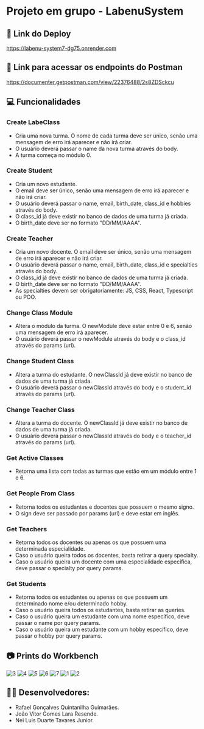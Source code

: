 # Projeto em grupo - LabenuSystem

## 🔗 Link do Deploy
https://labenu-system7-dg75.onrender.com

## 🔗 Link para acessar os endpoints do Postman
https://documenter.getpostman.com/view/22376488/2s8ZDSckcu

## 💻 Funcionalidades

### Create LabeClass
- Cria uma nova turma. O nome de cada turma deve ser único, senão uma mensagem de erro irá aparecer e não irá criar. 
- O usuário deverá passar o name da nova turma através do body. 
- A turma começa no módulo 0.

### Create Student 
- Cria um novo estudante. 
- O email deve ser único, senão uma mensagem de erro irá aparecer e não irá criar. 
- O usuário deverá passar o name, email, birth_date, class_id e hobbies através do body. 
- O class_id já deve existir no banco de dados de uma turma já criada. 
- O birth_date deve ser no formato "DD/MM/AAAA".

### Create Teacher 
- Cria um novo docente. O email deve ser único, senão uma mensagem de erro irá aparecer e não irá criar.
- O usuário deverá passar o name, email, birth_date, class_id e specialties através do body.
- O class_id já deve existir no banco de dados de uma turma já criada.
- O birth_date deve ser no formato "DD/MM/AAAA".
- As specialties devem ser obrigatoriamente: JS, CSS, React, Typescript ou POO.

### Change Class Module
- Altera o módulo da turma. O newModule deve estar entre 0 e 6, senão uma mensagem de erro irá aparecer.
- O usuário deverá passar o newModule através do body e o class_id através do params (url).

### Change Student Class
- Altera a turma do estudante. O newClassId já deve existir no banco de dados de uma turma já criada.
- O usuário deverá passar o newClassId através do body e o student_id através do params (url).

### Change Teacher Class
- Altera a turma do docente. O newClassId já deve existir no banco de dados de uma turma já criada.
- O usuário deverá passar o newClassId através do body e o teacher_id através do params (url).

### Get Active Classes
- Retorna uma lista com todas as turmas que estão em um módulo entre 1 e 6.

### Get People From Class
- Retorna todos os estudantes e docentes que possuem o mesmo signo.
- O sign deve ser passado por params (url) e deve estar em inglês.

### Get Teachers
- Retorna todos os docentes ou apenas os que possuem uma determinada especialidade.
- Caso o usuário queira todos os docentes, basta retirar a query specialty.
- Caso o usuário queira um docente com uma especialidade específica, deve passar o specialty por query params.

### Get Students
- Retorna todos os estudantes ou apenas os que possuem um determinado nome e/ou determinado hobby.
- Caso o usuário queira todos os estudantes, basta retirar as queries.
- Caso o usuário queira um estudante com uma nome específico, deve passar o name por query params.
- Caso o usuário queira um estudante com um hobby específico, deve passar o hobby por query params.

## 📷 Prints do Workbench

![3](https://user-images.githubusercontent.com/102267210/212493071-0ed55beb-8c49-4557-8055-3a26114d42f2.PNG)
![4](https://user-images.githubusercontent.com/102267210/212493072-b5519478-114b-472e-8f17-c8bf259a39ff.PNG)
![5](https://user-images.githubusercontent.com/102267210/212493073-cae32a0c-b822-4b6e-91d7-51f4e2ce1870.PNG)
![6](https://user-images.githubusercontent.com/102267210/212493074-c6071fad-b0f0-4bc0-9021-19e97096a6e7.PNG)
![7](https://user-images.githubusercontent.com/102267210/212493075-eb80c06a-1f7d-462b-9478-4d4d73696561.PNG)
![1](https://user-images.githubusercontent.com/102267210/212493077-deb26276-6ec0-4d25-8256-227516fd866f.PNG)
![2](https://user-images.githubusercontent.com/102267210/212493078-ee1694d0-0446-4e75-9aea-942f7a546739.PNG)


## 👩‍💻 Desenvolvedores:

- Rafael Gonçalves Quintanilha Guimarães.
- João Vitor Gomes Lara Resende.
- Nei Luis Duarte Tavares Junior.
